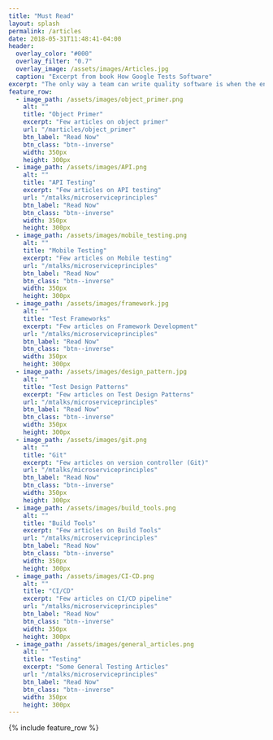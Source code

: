 ```yaml
---
title: "Must Read"
layout: splash
permalink: /articles
date: 2018-05-31T11:48:41-04:00
header:
  overlay_color: "#000"
  overlay_filter: "0.7"
  overlay_image: /assets/images/Articles.jpg
  caption: "Excerpt from book How Google Tests Software"
excerpt: "The only way a team can write quality software is when the entire team is responsible for quality."
feature_row:
  - image_path: /assets/images/object_primer.png
    alt: ""
    title: "Object Primer"
    excerpt: "Few articles on object primer"
    url: "/marticles/object_primer"
    btn_label: "Read Now"
    btn_class: "btn--inverse"
    width: 350px
    height: 300px
  - image_path: /assets/images/API.png
    alt: ""
    title: "API Testing"
    excerpt: "Few articles on API testing"
    url: "/mtalks/microserviceprinciples"
    btn_label: "Read Now"
    btn_class: "btn--inverse"
    width: 350px
    height: 300px
  - image_path: /assets/images/mobile_testing.png
    alt: ""
    title: "Mobile Testing"
    excerpt: "Few articles on Mobile testing"
    url: "/mtalks/microserviceprinciples"
    btn_label: "Read Now"
    btn_class: "btn--inverse"
    width: 350px
    height: 300px
  - image_path: /assets/images/framework.jpg
    alt: ""
    title: "Test Frameworks"
    excerpt: "Few articles on Framework Development"
    url: "/mtalks/microserviceprinciples"
    btn_label: "Read Now"
    btn_class: "btn--inverse"
    width: 350px
    height: 300px
  - image_path: /assets/images/design_pattern.jpg
    alt: ""
    title: "Test Design Patterns"
    excerpt: "Few articles on Test Design Patterns"
    url: "/mtalks/microserviceprinciples"
    btn_label: "Read Now"
    btn_class: "btn--inverse"
    width: 350px
    height: 300px
  - image_path: /assets/images/git.png
    alt: ""
    title: "Git"
    excerpt: "Few articles on version controller (Git)"
    url: "/mtalks/microserviceprinciples"
    btn_label: "Read Now"
    btn_class: "btn--inverse"
    width: 350px
    height: 300px
  - image_path: /assets/images/build_tools.png
    alt: ""
    title: "Build Tools"
    excerpt: "Few articles on Build Tools"
    url: "/mtalks/microserviceprinciples"
    btn_label: "Read Now"
    btn_class: "btn--inverse"
    width: 350px
    height: 300px
  - image_path: /assets/images/CI-CD.png
    alt: ""
    title: "CI/CD"
    excerpt: "Few articles on CI/CD pipeline"
    url: "/mtalks/microserviceprinciples"
    btn_label: "Read Now"
    btn_class: "btn--inverse"
    width: 350px
    height: 300px
  - image_path: /assets/images/general_articles.png
    alt: ""
    title: "Testing"
    excerpt: "Some General Testing Articles"
    url: "/mtalks/microserviceprinciples"
    btn_label: "Read Now"
    btn_class: "btn--inverse"
    width: 350px
    height: 300px                 
---
```


{% include feature_row %}